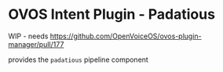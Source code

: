 # OVOS Intent Plugin - Padatious

WIP - needs https://github.com/OpenVoiceOS/ovos-plugin-manager/pull/177

provides the `padatious` pipeline component